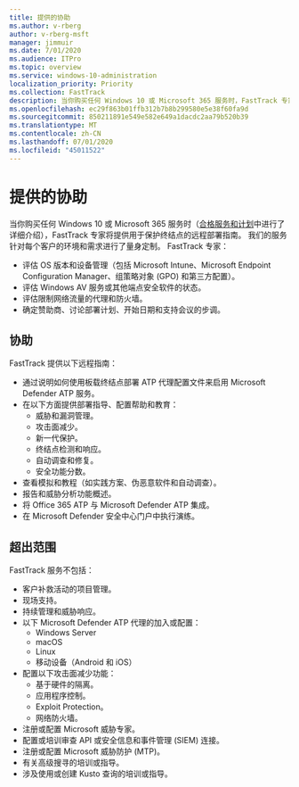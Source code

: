 ```yaml
---
title: 提供的协助
ms.author: v-rberg
author: v-rberg-msft
manager: jimmuir
ms.date: 7/01/2020
ms.audience: ITPro
ms.topic: overview
ms.service: windows-10-administration
localization_priority: Priority
ms.collection: FastTrack
description: 当你购买任何 Windows 10 或 Microsoft 365 服务时，FastTrack 专家将提供用于保护终结点的远程部署指南。 我们的服务针对每个客户的环境和需求进行了量身定制。
ms.openlocfilehash: ec29f863b01ffb312b7b8b299580e5e38f60fa9d
ms.sourcegitcommit: 850211891e549e582e649a1dacdc2aa79b520b39
ms.translationtype: MT
ms.contentlocale: zh-CN
ms.lasthandoff: 07/01/2020
ms.locfileid: "45011522"
---
```

# <a name="assistance-offered"></a>提供的协助  

当你购买任何 Windows 10 或 Microsoft 365 服务时（[合格服务和计划](M365-eligible-services-and-plans.md)中进行了详细介绍），FastTrack 专家将提供用于保护终结点的远程部署指南。 我们的服务针对每个客户的环境和需求进行了量身定制。 FastTrack 专家：
- 评估 OS 版本和设备管理（包括 Microsoft Intune、Microsoft Endpoint Configuration Manager、组策略对象 (GPO) 和第三方配置）。
- 评估 Windows AV 服务或其他端点安全软件的状态。
- 评估限制网络流量的代理和防火墙。
- 确定赞助商、讨论部署计划、开始日期和支持会议的步调。

## <a name="assistance"></a>协助

FastTrack 提供以下远程指南：
- 通过说明如何使用板载终结点部署 ATP 代理配置文件来启用 Microsoft Defender ATP 服务。
- 在以下方面提供部署指导、配置帮助和教育：
    - 威胁和漏洞管理。
    - 攻击面减少。
    - 新一代保护。
    - 终结点检测和响应。
    - 自动调查和修复。
    - 安全功能分数。
- 查看模拟和教程（如实践方案、伪恶意软件和自动调查）。
- 报告和威胁分析功能概述。
- 将 Office 365 ATP 与 Microsoft Defender ATP 集成。
- 在 Microsoft Defender 安全中心门户中执行演练。

## <a name="out-of-scope"></a>超出范围

FastTrack 服务不包括：
- 客户补救活动的项目管理。
- 现场支持。
- 持续管理和威胁响应。
- 以下 Microsoft Defender ATP 代理的加入或配置：
   - Windows Server
   - macOS
   - Linux
   - 移动设备（Android 和 iOS）
- 配置以下攻击面减少功能：
    - 基于硬件的隔离。
    - 应用程序控制。
    - Exploit Protection。
    - 网络防火墙。
- 注册或配置 Microsoft 威胁专家。
- 配置或培训审查 API 或安全信息和事件管理 (SIEM) 连接。
- 注册或配置 Microsoft 威胁防护 (MTP)。
- 有关高级搜寻的培训或指导。
- 涉及使用或创建 Kusto 查询的培训或指导。
